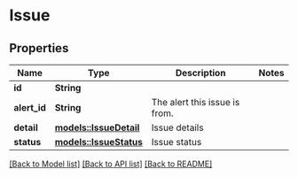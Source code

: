 # Issue

## Properties

Name | Type | Description | Notes
------------ | ------------- | ------------- | -------------
**id** | **String** |  | 
**alert_id** | **String** | The alert this issue is from. | 
**detail** | [**models::IssueDetail**](IssueDetail.md) | Issue details | 
**status** | [**models::IssueStatus**](IssueStatus.md) | Issue status | 

[[Back to Model list]](../README.md#documentation-for-models) [[Back to API list]](../README.md#documentation-for-api-endpoints) [[Back to README]](../README.md)


